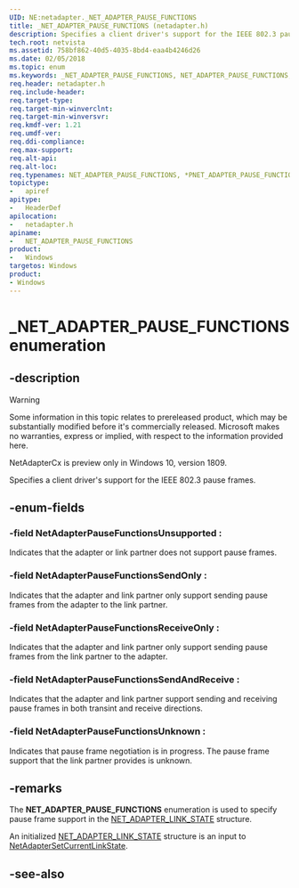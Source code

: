 ```yaml
---
UID: NE:netadapter._NET_ADAPTER_PAUSE_FUNCTIONS
title: _NET_ADAPTER_PAUSE_FUNCTIONS (netadapter.h)
description: Specifies a client driver's support for the IEEE 802.3 pause frames.
tech.root: netvista
ms.assetid: 758bf862-40d5-4035-8bd4-eaa4b4246d26
ms.date: 02/05/2018
ms.topic: enum
ms.keywords: _NET_ADAPTER_PAUSE_FUNCTIONS, NET_ADAPTER_PAUSE_FUNCTIONS, *PNET_ADAPTER_PAUSE_FUNCTIONS, 
req.header: netadapter.h
req.include-header:
req.target-type:
req.target-min-winverclnt:
req.target-min-winversvr:
req.kmdf-ver: 1.21
req.umdf-ver:
req.ddi-compliance:
req.max-support:
req.alt-api:
req.alt-loc:
req.typenames: NET_ADAPTER_PAUSE_FUNCTIONS, *PNET_ADAPTER_PAUSE_FUNCTIONS
topictype: 
-	apiref
apitype: 
-	HeaderDef
apilocation: 
-	netadapter.h
apiname: 
-	NET_ADAPTER_PAUSE_FUNCTIONS
product:
-	Windows
targetos: Windows
product:
- Windows
---
```


# _NET_ADAPTER_PAUSE_FUNCTIONS enumeration

## -description

> [!WARNING]
> Some information in this topic relates to prereleased product, which may be substantially modified before it's commercially released. Microsoft makes no warranties, express or implied, with respect to the information provided here.
>
> NetAdapterCx is preview only in Windows 10, version 1809.

Specifies a client driver's support for the IEEE 802.3 pause frames.

## -enum-fields

### -field NetAdapterPauseFunctionsUnsupported : 
Indicates that the adapter or link partner does not support pause frames.

### -field NetAdapterPauseFunctionsSendOnly : 
Indicates that the adapter and link partner only support sending pause frames from the adapter to the link partner.

### -field NetAdapterPauseFunctionsReceiveOnly : 
Indicates that the adapter and link partner only support sending pause frames from the link partner to the adapter.

### -field NetAdapterPauseFunctionsSendAndReceive : 
Indicates that the adapter and link partner support sending and receiving pause frames in both transint and receive directions.

### -field NetAdapterPauseFunctionsUnknown : 
Indicates that pause frame negotiation is in progress. The pause frame support that the link partner provides is unknown.

## -remarks

The **NET_ADAPTER_PAUSE_FUNCTIONS** enumeration is used to specify pause frame support in the [NET_ADAPTER_LINK_STATE](ns-netadapter-_net_adapter_link_state.md) structure.

An initialized [NET_ADAPTER_LINK_STATE](ns-netadapter-_net_adapter_link_state.md) structure is an input to [NetAdapterSetCurrentLinkState](nf-netadapter-netadaptersetcurrentlinkstate.md).



## -see-also
